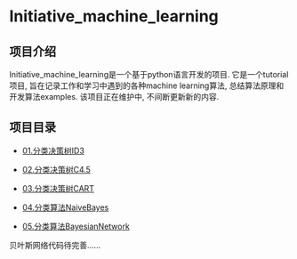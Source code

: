 Initiative_machine_learning
=========================

项目介绍
------------

Initiative_machine_learning是一个基于python语言开发的项目. 它是一个tutorial项目, 旨在记录工作和学习中遇到的各种machine learning算法, 总结算法原理和开发算法examples.
该项目正在维护中, 不间断更新新的内容.

项目目录
------------

* [01.分类决策树ID3](https://github.com/Daniel1586/Initiative_machine_learning/tree/master/01_decision_tree_id3)

* [02.分类决策树C4.5](https://github.com/Daniel1586/Initiative_machine_learning/tree/master/02_decision_tree_c4.5)

* [03.分类决策树CART](https://github.com/Daniel1586/Initiative_machine_learning/tree/master/03_decision_tree_cart)

* [04.分类算法NaiveBayes](https://github.com/Daniel1586/Initiative_machine_learning/tree/master/04_classification_naive_bayes)

* [05.分类算法BayesianNetwork](https://github.com/Daniel1586/Initiative_machine_learning/tree/master/05_classification_bayesian_network)

贝叶斯网络代码待完善......

